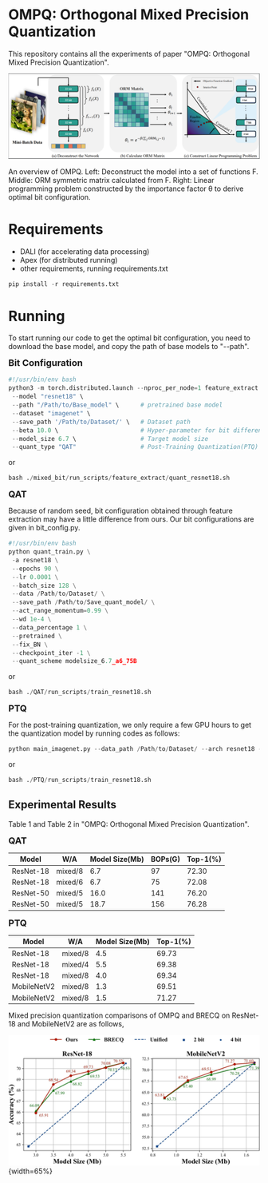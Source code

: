

# OMPQ: Orthogonal Mixed Precision Quantization

This repository contains all the experiments of paper "OMPQ: Orthogonal Mixed Precision Quantization".

![overview](overview.png)

An overview of OMPQ. Left: Deconstruct the model into a set of functions F. Middle: ORM symmetric matrix calculated from F. Right: Linear programming problem constructed by the importance factor θ to derive optimal bit configuration.

# Requirements

* DALI (for accelerating data processing)
* Apex (for distributed running)
* other requirements, running requirements.txt

```python
pip install -r requirements.txt
```



# Running

To start running our code to get the optimal bit configuration, you need to download the base model, and copy the path of base models to "--path". 

<font size=4>**Bit Configuration**</font>

```python
#!/usr/bin/env bash
python3 -m torch.distributed.launch --nproc_per_node=1 feature_extract.py \
 --model "resnet18" \
 --path "/Path/to/Base_model" \      # pretrained base model
 --dataset "imagenet" \
 --save_path '/Path/to/Dataset/' \   # Dataset path
 --beta 10.0 \                       # Hyper-parameter for bit difference
 --model_size 6.7 \                  # Target model size
 --quant_type "QAT"                  # Post-Training Quantization(PTQ) or Quantization-Aware Training(QAT)
```

or 

```python
bash ./mixed_bit/run_scripts/feature_extract/quant_resnet18.sh
```



<font size=4>**QAT**</font>

Because of random seed, bit configuration obtained through feature extraction may have a little difference from ours. Our bit configurations are given in bit_config.py.

```python
#!/usr/bin/env bash
python quant_train.py \
 -a resnet18 \
 --epochs 90 \
 --lr 0.0001 \
 --batch_size 128 \
 --data /Path/to/Dataset/ \
 --save_path /Path/to/Save_quant_model/ \
 --act_range_momentum=0.99 \
 --wd 1e-4 \
 --data_percentage 1 \
 --pretrained \
 --fix_BN \
 --checkpoint_iter -1 \
 --quant_scheme modelsize_6.7_a6_75B
```

or

```python
bash ./QAT/run_scripts/train_resnet18.sh
```



<font size=4>**PTQ**</font>

For the post-training quantization, we only require a few GPU hours to get the quantization model by running codes as follows:

```python
python main_imagenet.py --data_path /Path/to/Dataset/ --arch resnet18 --n_bits_w 2 --channel_wise --n_bits_a 8 --act_quant --test_before_calibration --bit_cfg "[4, 3, 3, 4, 4, 4, 4, 4, 4, 4, 3, 3, 4, 4, 3, 3, 3, 3]"
```

or

```python
bash ./PTQ/run_scripts/train_resnet18.sh
```



## Experimental Results

Table 1 and Table 2 in "OMPQ: Orthogonal Mixed Precision Quantization".

<font size=4>**QAT**</font>

| Model     | W/A     | Model Size(Mb) | BOPs(G) | Top-1(%) |
| --------- | ------- | -------------- | ------- | -------- |
| ResNet-18 | mixed/8 | 6.7            | 97      | 72.30    |
| ResNet-18 | mixed/6 | 6.7            | 75      | 72.08    |
| ResNet-50 | mixed/5 | 16.0           | 141     | 76.20    |
| ResNet-50 | mixed/5 | 18.7           | 156     | 76.28    |

<font size=4>**PTQ**</font>

| Model       | W/A     | Model Size(Mb) | Top-1(%) |
| ----------- | ------- | -------------- | -------- |
| ResNet-18   | mixed/8 | 4.5            | 69.73    |
| ResNet-18   | mixed/4 | 5.5            | 69.38    |
| ResNet-18   | mixed/8 | 4.0            | 69.34    |
| MobileNetV2 | mixed/8 | 1.3            | 69.51    |
| MobileNetV2 | mixed/8 | 1.5            | 71.27    |

 Mixed precision quantization comparisons of OMPQ and BRECQ on ResNet-18 and MobileNetV2 are as follows,

![ Mixed precision quantization comparison](.\comparison.jpg){width=65%}
